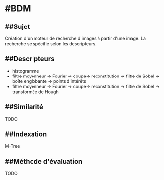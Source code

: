 #BDM
====

##Sujet
-------
Création d'un moteur de recherche d'images à partir d'une image. La recherche se spécifie selon les descripteurs.

##Descripteurs
--------------

* histogramme
* filtre moyenneur -> Fourier -> coupe-> reconstitution -> filtre de Sobel -> boîte englobante -> points d'intérêts
* filtre moyenneur -> Fourier -> coupe-> reconstitution -> filtre de Sobel -> transformée de Hough

##Similarité
------------
TODO

##Indexation
------------
M-Tree

##Méthode d'évaluation
----------------------
TODO
